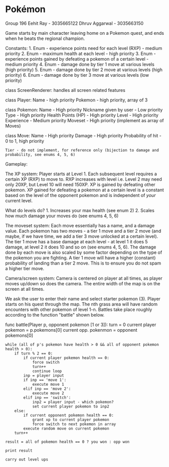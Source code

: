 # Pokémon

Group 196
Eehit Ray - 3035665122
Dhruv Aggarwal - 3035663150

Game starts by main character leaving home on a Pokemon quest, and ends when he beats the regional champion.

Constants:
	1. Enum - experience points need for each level (RXP) - medium priority
	2. Enum - maximum health at each level - high priority
	3. Enum - experience points gained by defeating a pokemon of a certain level - medium priority
	4. Enum - damage done by tier 1 move at various levels (high priority)
	5. Enum - damage done by tier 2 move at various levels (high priority)
	6. Enum - damage done by tier 3 move at various levels (low priority)

class ScreenRenderer:
	handles all screen related features

class Player:
	Name - high priority
	Pokemon - high priority, array of 3

class Pokemon:
	Name - High priority
	Nickname given by user - Low priority
	Type - High priority
	Health Points (HP) - High priority
	Level - High priority
	Experience - Medium priority
	Moveset - High priority (implement as array of Moves)

class Move:
	Name - High priority
	Damage - High priority
	Probability of hit - 0 to 1, high priority

	Tier - do not implement, for reference only (bijection to damage and probability, see enums 4, 5, 6)

Gameplay:

The XP system:
	Player starts at Level 1. Each subsequent level requires a certain XP (RXP) to move to. RXP increases with level i.e. Level 2 may need only 20XP, but Level 10 will need 150XP. XP is gained by defeating other pokemon. XP gained for defeating a pokemon at a certain level is a constant based on the level of the opponent pokemon and is independent of *your* current level. 

What do levels do?
	1. Increases your max health (see enum 2)
	2. Scales how much damage your moves do (see enums 4, 5, 6)

The moveset system:
	Each move essentially has a name, and a damage value. Each pokemon has two moves - a tier 1 move and a tier 2 move (and maybe, if we have time, we add a tier 3 move unlocked at a certain level). The tier 1 move has a base damage at each level - at level 1 it does 5 damage, at level 2 it does 10 and so on (see enums 4, 5, 6). The damage done by each move is also scaled by some factor depending on the type of the pokemon you are fighting. A tier 1 move will have a higher (constant) probability of landing than a tier 2 move. This is to ensure you do not spam a higher tier move.

Camera/screen system:
	Camera is centered on player at all times, as player moves up/down so does the camera. The entire width of the map is on the screen at all times.

We ask the user to enter their name and select starter pokemon (3). Player starts on his quest through the map. The nth grass area will have random encounters with other pokemon of level 1-n. Battles take place roughly according to the function "battle" shown below.






func battle(Player p, opponent pokemon [1 or 3]):
	turn = 0
	current player pokemon = p.pokemons[0]
	current opp. pokenmon = opponent pokemons[0]

	while (all of p's pokemon have health > 0 && all of opponent pokemon health > 0):
		if turn % 2 == 0:
			if current player pokemon health == 0:
				force switch
				turn++
				continue loop
			inp = player input
			if inp == 'move 1':
				execute move 1
			elif inp == 'move 2':
				execute move 2
			elif inp == 'switch':
				inp2 = player input - which pokemon?
				set current player pokemon to inp2
		else:
			if current opponent pokemon health == 0:
				grant xp to current player pokemon
				force switch to next pokemon in array
			execute random move on current pokemon
		turn++

	result = all of pokemon health == 0 ? you won : opp won

	print result

	carry out level ups
